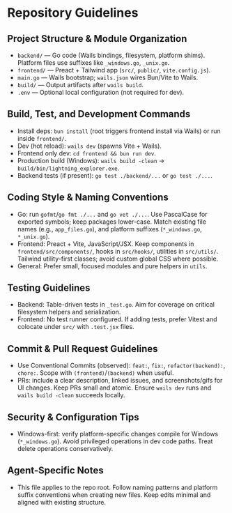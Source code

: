 # Repository Guidelines

## Project Structure & Module Organization
- `backend/` — Go code (Wails bindings, filesystem, platform shims). Platform files use suffixes like `_windows.go`, `_unix.go`.
- `frontend/` — Preact + Tailwind app (`src/`, `public/`, `vite.config.js`).
- `main.go` — Wails bootstrap; `wails.json` wires Bun/Vite to Wails.
- `build/` — Output artifacts after `wails build`.
- `.env` — Optional local configuration (not required for dev).

## Build, Test, and Development Commands
- Install deps: `bun install` (root triggers frontend install via Wails) or run inside `frontend/`.
- Dev (hot reload): `wails dev` (spawns Vite + Wails).
- Frontend only dev: `cd frontend && bun run dev`.
- Production build (Windows): `wails build -clean` → `build/bin/lightning_explorer.exe`.
- Backend tests (if present): `go test ./backend/...` or `go test ./...`.

## Coding Style & Naming Conventions
- Go: run `gofmt`/`go fmt ./...` and `go vet ./...`. Use PascalCase for exported symbols; keep packages lower-case. Match existing file names (e.g., `app_files.go`), and platform suffixes (`*_windows.go`, `*_unix.go`).
- Frontend: Preact + Vite, JavaScript/JSX. Keep components in `frontend/src/components/`, hooks in `src/hooks/`, utilities in `src/utils/`. Tailwind utility-first classes; avoid custom global CSS where possible.
- General: Prefer small, focused modules and pure helpers in `utils`.

## Testing Guidelines
- Backend: Table-driven tests in `_test.go`. Aim for coverage on critical filesystem helpers and serialization.
- Frontend: No test runner configured. If adding tests, prefer Vitest and colocate under `src/` with `.test.jsx` files.

## Commit & Pull Request Guidelines
- Use Conventional Commits (observed): `feat:`, `fix:`, `refactor(backend):`, `chore:`. Scope with `(frontend)`/`(backend)` when useful.
- PRs: include a clear description, linked issues, and screenshots/gifs for UI changes. Keep PRs small and atomic. Ensure `wails dev` runs and `wails build -clean` succeeds locally.

## Security & Configuration Tips
- Windows-first: verify platform-specific changes compile for Windows (`*_windows.go`). Avoid privileged operations in dev code paths. Treat delete operations conservatively.

## Agent-Specific Notes
- This file applies to the repo root. Follow naming patterns and platform suffix conventions when creating new files. Keep edits minimal and aligned with existing structure.
